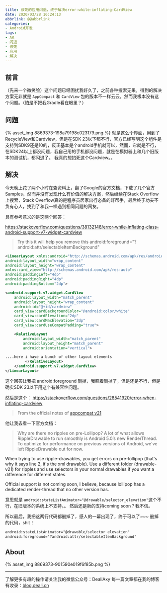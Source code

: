 ```yaml
---
title: 该死的应用闪退，终于解决error-while-inflating-CardView
date: 2020/03/28 16:24:13
abbrlink: @@abbrlink
categories:
- Android开发
tags:
- AR
- 闪退
- 该死
- 应用
- 解决
---
```

## 前言
（先来一个微笑脸）这个问题已经困扰我好久了，之前各种搜索无果，得到的解决方案无非就是 `AppCompact` 和 `CardView` 包的版本不一样云云，然而我根本没有这个问题。（怕是不把我Gradle看在眼里？）


## 问题
{% asset_img 8869373-198a79198c023179.png %}
就是这么个界面，用到了RecycleView和Cardview，但是在SDK 23以下都不行，官方已经写明这个组件是支持到SDK9还是10的，反正基本是个android手机就可以，然而，它就是不行，在SDK24以上都没问题，我自己用的手机都没问题，就是在模拟器上和几个旧版本的测试机，都闪退了。
我真的想掐死这个Cardview。。


## 解决
今天晚上花了两个小时在查资料上，翻了Google的官方文档，下载了几个官方Samples，然而并没有发现什么有价值的解决方案，然后继续在Stack Overflow上搜索，Stack Overflow真的是程序员居家出行必备的好帮手，最后终于功夫不负有心人，找到了和我一样遇到相同问题的网友。

具有参考意义的是这两个回答：

https://stackoverflow.com/questions/38132148/error-while-inflating-class-android-support-v7-widget-cardview
>Try this it will help you remove this android:foreground="?android:attr/selectableItemBackground"
```xml
<LinearLayout xmlns:android="http://schemas.android.com/apk/res/android"
android:layout_width="wrap_content"
android:layout_height="wrap_content"
xmlns:card_view="http://schemas.android.com/apk/res-auto"
android:paddingLeft="4dp"
android:paddingRight="4dp"
android:paddingBottom="2dp">

<android.support.v7.widget.CardView
    android:layout_width="match_parent"
    android:layout_height="wrap_content"
    android:id="@+id/cardview"
    card_view:cardBackgroundColor="@android:color/white"
    card_view:cardElevation="2dp"
    card_view:cardMaxElevation="2dp"
    card_view:cardUseCompatPadding="true">

    <RelativeLayout
        android:layout_width="match_parent"
        android:layout_height="match_parent"
        android:orientation="vertical">

....here i have a bunch of other layout elements
         </RelativeLayout>
    </android.support.v7.widget.CardView>
</LinearLayout>
```

这个回答让我把 android:foreground 删掉，我照着删掉了，但是还是不行，但是确实SDK 23以下用这个有兼容性问题。


然后是这个：
https://stackoverflow.com/questions/28541920/error-when-inflating-cardview
>From the official notes of [appcompat v21](http://android-developers.blogspot.be/2014/10/appcompat-v21-material-design-for-pre.html)

他让我去看一下官方文档：
>Why are there no ripples on pre-Lollipop? A lot of what allows RippleDrawable to run smoothly is Android 5.0’s new RenderThread. To optimize for performance on previous versions of Android, we've left RippleDrawable out for now.

When trying to use ripple-drawables, you get errors on pre-lollipop (that's why it says line 2, it's the xml drawable). Use a different folder (drawable-v21) for ripples and use selectors in your normal drawables if you want a difference for different states.

Official support is not coming soon, I believe, because lollipop has a dedicated render-thread that no other version has.

意思就是 `android:stateListAnimator="@drawable/selector_elevation"`这个不行，在旧版本的系统上不支持。。
然后还是新的支持coming soon？我不信。

所以最后，我把这两行代码都删掉了，感人的一幕出现了，终于可以了~~~
删掉的代码，shit！
```xml
android:stateListAnimator="@drawable/selector_elevation"
android:foreground="?android:attr/selectableItemBackground"
 ```


## About
{% asset_img 8869373-901590e019f6f85b.png %}

---------------
了解更多有趣的操作请关注我的微信公众号：DealiAxy
每一篇文章都在我的博客有收录：[blog.deali.cn](http://blog.deali.cn)
